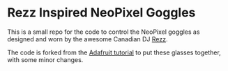 # Rezz Inspired NeoPixel Goggles

This is a small repo for the code to control the NeoPixel goggles as designed and worn by the awesome Canadian DJ [Rezz](http://officialrezz.com/).

The code is forked from the [Adafruit tutorial](https://learn.adafruit.com/rezz-inspired-neopixel-glasses/overview) to put these glasses together, with some minor changes.
